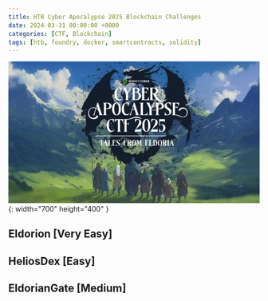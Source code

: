 ```yaml
---
title: HTB Cyber Apocalypse 2025 Blockchain Challenges
date: 2024-03-31 00:00:00 +0000
categories: [CTF, Blockchain]
tags: [htb, foundry, docker, smartcontracts, solidity]
---
```


![Hack the Box Cyber Apocalypse CTF 2025 Logo](/assets/img/posts/HTB-Cyber-Apocalypse-2025-Tales-From-Eldoria.png){: width="700" height="400" }

## Eldorion [Very Easy]

## HeliosDex [Easy]

## EldorianGate [Medium]
